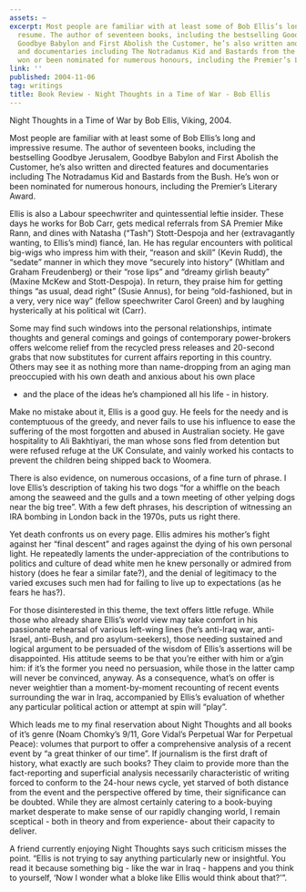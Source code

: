 ```yaml
---
assets: ~
excerpt: Most people are familiar with at least some of Bob Ellis’s long and impressive
  resume. The author of seventeen books, including the bestselling Goodbye Jerusalem,
  Goodbye Babylon and First Abolish the Customer, he’s also written and directed features
  and documentaries including The Notradamus Kid and Bastards from the Bush. He’s
  won or been nominated for numerous honours, including the Premier’s Literary Award.
link: ''
published: 2004-11-06
tag: writings
title: Book Review - Night Thoughts in a Time of War - Bob Ellis
---
```

Night Thoughts in a Time of War by Bob Ellis, Viking, 2004.

Most people are familiar with at least some of Bob Ellis’s long
and impressive resume. The author of seventeen books, including the
bestselling Goodbye Jerusalem, Goodbye Babylon and First Abolish the
Customer, he’s also written and directed features and documentaries
including The Notradamus Kid and Bastards from the Bush. He’s won or
been nominated for numerous honours, including the Premier’s Literary
Award.

Ellis is also a Labour speechwriter and quintessential leftie insider.
These days he works for Bob Carr, gets medical referrals from SA Premier
Mike Rann, and dines with Natasha (“Tash”) Stott-Despoja and her
(extravagantly wanting, to Ellis’s mind) fiancé, Ian. He has regular
encounters with political big-wigs who impress him with their, “reason
and skill” (Kevin Rudd), the “sedate” manner in which they move
“securely into history” (Whitlam and Graham Freudenberg) or their “rose
lips” and “dreamy girlish beauty” (Maxine McKew and Stott-Despoja). In
return, they praise him for getting things “as usual, dead right” (Susie
Annus), for being “old-fashioned, but in a very, very nice way” (fellow
speechwriter Carol Green) and by laughing hysterically at his political
wit (Carr).

Some may find such windows into the personal relationships, intimate
thoughts and general comings and goings of contemporary power-brokers
offers welcome relief from the recycled press releases and 20-second
grabs that now substitutes for current affairs reporting in this
country. Others may see it as nothing more than name-dropping from an
aging man preoccupied with his own death and anxious about his own place
- and the place of the ideas he’s championed all his life - in history.

Make no mistake about it, Ellis is a good guy. He feels for the needy
and is contemptuous of the greedy, and never fails to use his influence
to ease the suffering of the most forgotten and abused in Australian
society. He gave hospitality to Ali Bakhtiyari, the man whose sons fled
from detention but were refused refuge at the UK Consulate, and vainly
worked his contacts to prevent the children being shipped back to
Woomera.

There is also evidence, on numerous occasions, of a fine turn of phrase.
I love Ellis’s description of taking his two dogs “for a whiffle on the
beach among the seaweed and the gulls and a town meeting of other
yelping dogs near the big tree”. With a few deft phrases, his
description of witnessing an IRA bombing in London back in the 1970s,
puts us right there.

Yet death confronts us on every page. Ellis admires his mother’s fight
against her “final descent” and rages against the dying of his own
personal light. He repeatedly laments the under-appreciation of the
contributions to politics and culture of dead white men he knew
personally or admired from history (does he fear a similar fate?), and
the denial of legitimacy to the varied excuses such men had for failing
to live up to expectations (as he fears he has?).

For those disinterested in this theme, the text offers little refuge.
While those who already share Ellis’s world view may take comfort in his
passionate rehearsal of various left-wing lines (he’s anti-Iraq war,
anti-Israel, anti-Bush, and pro asylum-seekers), those needing sustained
and logical argument to be persuaded of the wisdom of Ellis’s assertions
will be disappointed. His attitude seems to be that you’re either with
him or a’gin him: if it’s the former you need no persuasion, while those
in the latter camp will never be convinced, anyway. As a consequence,
what’s on offer is never weightier than a moment-by-moment recounting of
recent events surrounding the war in Iraq, accompanied by Ellis’s
evaluation of whether any particular political action or attempt at spin
will “play”.

Which leads me to my final reservation about Night Thoughts and all
books of it’s genre (Noam Chomky’s 9/11, Gore Vidal’s Perpetual War for
Perpetual Peace): volumes that purport to offer a comprehensive analysis
of a recent event by “a great thinker of our time”. If journalism is the
first draft of history, what exactly are such books? They claim to
provide more than the fact-reporting and superficial analysis
necessarily characteristic of writing forced to conform to the 24-hour
news cycle, yet starved of both distance from the event and the
perspective offered by time, their significance can be doubted. While
they are almost certainly catering to a book-buying market desperate to
make sense of our rapidly changing world, I remain sceptical - both in
theory and from experience- about their capacity to deliver.

A friend currently enjoying Night Thoughts says such criticism misses
the point. “Ellis is not trying to say anything particularly new or
insightful. You read it because something big - like the war in Iraq -
happens and you think to yourself, ‘Now I wonder what a bloke like Ellis
would think about that?’”.